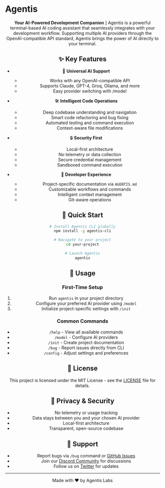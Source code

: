 # Agentis

<div align="center">


**Your AI-Powered Development Companion**
]
Agentis is a powerful terminal-based AI coding assistant that seamlessly integrates with your development workflow. Supporting multiple AI providers through the OpenAI-compatible API standard, Agentis brings the power of AI directly to your terminal.

## ✨ Key Features

- 🧠 **Universal AI Support**
  - Works with any OpenAI-compatible API
  - Supports Claude, GPT-4, Groq, Ollama, and more
  - Easy provider switching with /model

- 🛠️ **Intelligent Code Operations**
  - Deep codebase understanding and navigation
  - Smart code refactoring and bug fixing
  - Automated testing and command execution
  - Context-aware file modifications

- 🔒 **Security First**
  - Local-first architecture
  - No telemetry or data collection
  - Secure credential management
  - Sandboxed command execution

- 🚀 **Developer Experience**
  - Project-specific documentation via `AGENTIS.md`
  - Customizable workflows and commands
  - Intelligent context management
  - Git-aware operations

## 🚀 Quick Start

```bash
# Install Agentis CLI globally
npm install -g agentis-cli

# Navigate to your project
cd your-project

# Launch Agentis
agentis
```

## 📖 Usage

### First-Time Setup

1. Run `agentis` in your project directory
2. Configure your preferred AI provider using `/model`
3. Initialize project-specific settings with `/init`

### Common Commands

- `/help` - View all available commands
- `/model` - Configure AI providers
- `/init` - Create project documentation
- `/bug` - Report issues directly from CLI
- `/config` - Adjust settings and preferences


## 📝 License

This project is licensed under the MIT License - see the [LICENSE](LICENSE) file for details.

## 🔐 Privacy & Security

- No telemetry or usage tracking
- Data stays between you and your chosen AI provider
- Local-first architecture
- Transparent, open-source codebase

## 🌟 Support

- Report bugs via `/bug` command or [GitHub Issues](https://github.com/agentislabs/agentis/issues)
- Join our [Discord Community](https://discord.gg/agentis) for discussions
- Follow us on [Twitter](https://twitter.com/agentislab) for updates

---

<div align="center">
Made with ❤️ by Agentis Labs
</div>